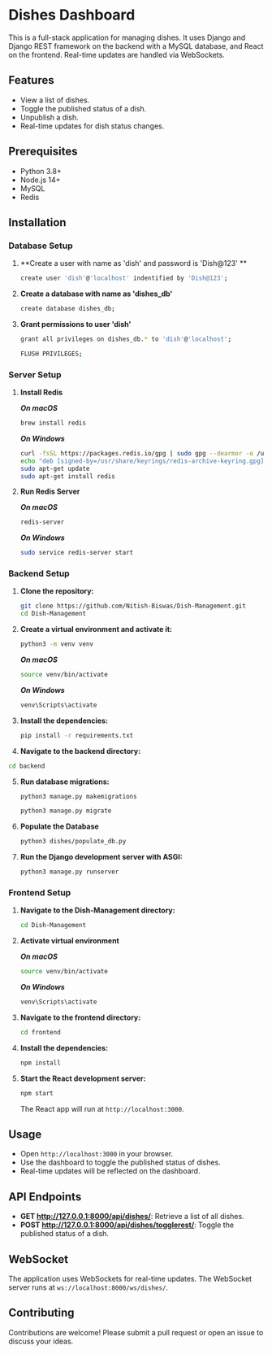 # Dishes Dashboard

This is a full-stack application for managing dishes. It uses Django and Django REST framework on the backend with a MySQL database, and React on the frontend. Real-time updates are handled via WebSockets.

## Features

- View a list of dishes.
- Toggle the published status of a dish.
- Unpublish a dish.
- Real-time updates for dish status changes.

## Prerequisites

- Python 3.8+
- Node.js 14+
- MySQL
- Redis
  

## Installation

### Database Setup

1. **Create a user with name as 'dish' and password is 'Dish@123' **
   ```sh
   create user 'dish'@'localhost' indentified by 'Dish@123';
   ```

2. **Create a database with name as 'dishes_db'**
   ```sh
   create database dishes_db;
   ```

3. **Grant permissions to user 'dish'**
   ```sh
   grant all privileges on dishes_db.* to 'dish'@'localhost';
   ```
   ```sh
   FLUSH PRIVILEGES;
   ```

### Server Setup

1. **Install Redis**
   
   ***On macOS***
   ```sh
   brew install redis
   ```
   
   ***On Windows***
   ```sh
   curl -fsSL https://packages.redis.io/gpg | sudo gpg --dearmor -o /usr/share/keyrings/redis-archive-keyring.gpg
   echo "deb [signed-by=/usr/share/keyrings/redis-archive-keyring.gpg] https://packages.redis.io/deb $(lsb_release -cs) main" | sudo tee /etc/apt/sources.list.d/redis.list
   sudo apt-get update
   sudo apt-get install redis
   ```

2. **Run Redis Server**
   
   ***On macOS***
   ```sh
   redis-server
   ```
   
   ***On Windows***
   ```sh
   sudo service redis-server start
   ```

### Backend Setup


1. **Clone the repository:**

    ```sh
    git clone https://github.com/Nitish-Biswas/Dish-Management.git
    cd Dish-Management
    ```

2. **Create a virtual environment and activate it:**

    ```sh
    python3 -m venv venv
    ```
    
   ***On macOS***
   ```sh
   source venv/bin/activate
   ```
   
   ***On Windows***
   ```sh
   venv\Scripts\activate
   ```

3. **Install the dependencies:**

    ```sh
    pip install -r requirements.txt
    ```

4. **Navigate to the backend directory:**

  ```sh
  cd backend
  ```
5. **Run database migrations:**
    ```sh
    python3 manage.py makemigrations
    ```

    ```sh
    python3 manage.py migrate
    ```

7. **Populate the Database**

   ```sh
   python3 dishes/populate_db.py
   ```

   
8. **Run the Django development server with ASGI:**

    ```sh
    python3 manage.py runserver
    ```

### Frontend Setup

1. **Navigate to the Dish-Management directory:**

    ```sh
    cd Dish-Management
    ```

2. **Activate virtual environment**

   ***On macOS***
   ```sh
   source venv/bin/activate
   ```
   
   ***On Windows***
   ```sh
   venv\Scripts\activate
   ```


3. **Navigate to the frontend directory:**

    ```sh
    cd frontend
    ```

4. **Install the dependencies:**

    ```sh
    npm install
    ```

5. **Start the React development server:**

    ```sh
    npm start
    ```

    The React app will run at `http://localhost:3000`.

## Usage

- Open `http://localhost:3000` in your browser.
- Use the dashboard to toggle the published status of dishes.
- Real-time updates will be reflected on the dashboard.

## API Endpoints

- **GET http://127.0.0.1:8000/api/dishes/**: Retrieve a list of all dishes.
- **POST http://127.0.0.1:8000/api/dishes/togglerest/**: Toggle the published status of a dish.


## WebSocket

The application uses WebSockets for real-time updates. The WebSocket server runs at `ws://localhost:8000/ws/dishes/`.

## Contributing

Contributions are welcome! Please submit a pull request or open an issue to discuss your ideas.

